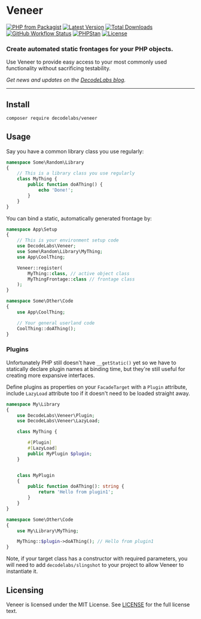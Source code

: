 # Veneer

[![PHP from Packagist](https://img.shields.io/packagist/php-v/decodelabs/veneer?style=flat)](https://packagist.org/packages/decodelabs/veneer)
[![Latest Version](https://img.shields.io/packagist/v/decodelabs/veneer.svg?style=flat)](https://packagist.org/packages/decodelabs/veneer)
[![Total Downloads](https://img.shields.io/packagist/dt/decodelabs/veneer.svg?style=flat)](https://packagist.org/packages/decodelabs/veneer)
[![GitHub Workflow Status](https://img.shields.io/github/actions/workflow/status/decodelabs/veneer/integrate.yml?branch=develop)](https://github.com/decodelabs/veneer/actions/workflows/integrate.yml)
[![PHPStan](https://img.shields.io/badge/PHPStan-enabled-44CC11.svg?longCache=true&style=flat)](https://github.com/phpstan/phpstan)
[![License](https://img.shields.io/packagist/l/decodelabs/veneer?style=flat)](https://packagist.org/packages/decodelabs/veneer)

### Create automated static frontages for your PHP objects.

Use Veneer to provide easy access to your most commonly used functionality without sacrificing testability.

_Get news and updates on the [DecodeLabs blog](https://blog.decodelabs.com)._

---

## Install

```bash
composer require decodelabs/veneer
```

## Usage
Say you have a common library class you use regularly:

```php
namespace Some\Random\Library
{
    // This is a library class you use regularly
    class MyThing {
        public function doAThing() {
            echo 'Done!';
        }
    }
}
```


You can bind a static, automatically generated frontage by:

```php
namespace App\Setup
{
    // This is your environment setup code
    use DecodeLabs\Veneer;
    use Some\Random\Library\MyThing;
    use App\CoolThing;

    Veneer::register(
        MyThing::class, // active object class
        MyThingFrontage::class // frontage class
    );
}

namespace Some\Other\Code
{
    use App\CoolThing;

    // Your general userland code
    CoolThing::doAThing();
}
```


### Plugins

Unfortunately PHP still doesn't have <code>\__getStatic()</code> yet so we have to statically declare plugin names at binding time, but they're still useful for creating more expansive interfaces.

Define plugins as properties on your <code>FacadeTarget</code> with a <code>Plugin</code> attribute, include <code>LazyLoad</code> attribute too if it doesn't need to be loaded straight away.


```php
namespace My\Library
{
    use DecodeLabs\Veneer\Plugin;
    use DecodeLabs\Veneer\LazyLoad;

    class MyThing {

        #[Plugin]
        #[LazyLoad]
        public MyPlugin $plugin;
    }


    class MyPlugin
    {
        public function doAThing(): string {
            return 'Hello from plugin1';
        }
    }
}

namespace Some\Other\Code
{
    use My\Library\MyThing;

    MyThing::$plugin->doAThing(); // Hello from plugin1
}
```

Note, if your target class has a constructor with required parameters, you will need to add <code>decodelabs/slingshot</code> to your project to allow Veneer to instantiate it.


## Licensing
Veneer is licensed under the MIT License. See [LICENSE](./LICENSE) for the full license text.
